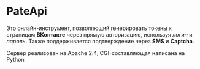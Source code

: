 # PateApi

Это онлайн-инструмент, позволяющий генерировать токены к страницам **ВКонтакте** через прямую авторизацию, используя *логин* и *пароль*. Также поддерживается подтверждение через **SMS** и **Captcha**.

Сервер реализован на Apache 2.4, CGI-составляющая написана на Python
